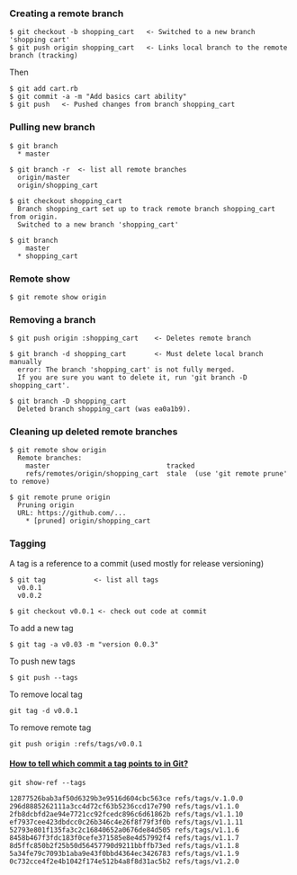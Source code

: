 ### Creating a remote branch
```
$ git checkout -b shopping_cart   <- Switched to a new branch 'shopping cart'
$ git push origin shopping_cart   <- Links local branch to the remote branch (tracking)
```
Then
```
$ git add cart.rb
$ git commit -a -m "Add basics cart ability"
$ git push   <- Pushed changes from branch shopping_cart
```
### Pulling new branch
```
$ git branch
  * master
```
```
$ git branch -r  <- list all remote branches
  origin/master
  origin/shopping_cart
```
```
$ git checkout shopping_cart
  Branch shopping_cart set up to track remote branch shopping_cart from origin.
  Switched to a new branch 'shopping_cart'
```
```
$ git branch
    master
  * shopping_cart
```
### Remote show
```
$ git remote show origin
```
### Removing a branch
```
$ git push origin :shopping_cart    <- Deletes remote branch
```
```
$ git branch -d shopping_cart       <- Must delete local branch manually
  error: The branch 'shopping_cart' is not fully merged.
  If you are sure you want to delete it, run 'git branch -D shopping_cart'.
```
```
$ git branch -D shopping_cart
  Deleted branch shopping_cart (was ea0a1b9).
```
### Cleaning up deleted remote branches
```
$ git remote show origin  
  Remote branches:
    master                             tracked
    refs/remotes/origin/shopping_cart  stale  (use 'git remote prune' to remove)
```
```
$ git remote prune origin
  Pruning origin
  URL: https://github.com/...
    * [pruned] origin/shopping_cart
```
### Tagging
A tag is a reference to a commit (used mostly for release versioning)
```
$ git tag            <- list all tags
  v0.0.1
  v0.0.2
```
```
$ git checkout v0.0.1 <- check out code at commit
```
To add a new tag
```
$ git tag -a v0.03 -m "version 0.0.3"
```
To push new tags
```
$ git push --tags
```
To remove local tag
```
git tag -d v0.0.1
```
To remove remote tag
```
git push origin :refs/tags/v0.0.1
```
#### [How to tell which commit a tag points to in Git?](https://stackoverflow.com/a/1863224)

```
git show-ref --tags
```
```
12877526bab3af50d6329b3e9516d604cbc563ce refs/tags/v.1.0.0
296d8885262111a3cc4d72cf63b5236ccd17e790 refs/tags/v1.1.0
2fb8dcbfd2ae94e7721cc92fcedc896c6d61862b refs/tags/v1.1.10
ef7937cee423dbdcc0c26b346c4e26f8f79f3f0b refs/tags/v1.1.11
52793e801f135fa3c2c16840652a0676de84d505 refs/tags/v1.1.6
8458b467f3fdc183f0cefe371585e8e4d57992f4 refs/tags/v1.1.7
8d5ffc850b2f25b50d56457790d9211bbffb73ed refs/tags/v1.1.8
5a34fe79c7093b1aba9e43f0bbd4364ec3426783 refs/tags/v1.1.9
0c732cce4f2e4b1042f174e512b4a8f8d31ac5b2 refs/tags/v1.2.0
```
